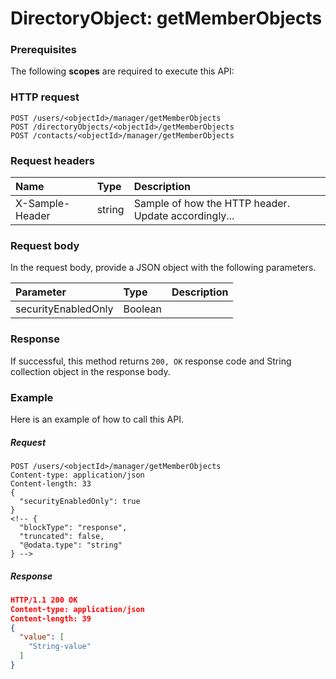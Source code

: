 # DirectoryObject: getMemberObjects


### Prerequisites
The following **scopes** are required to execute this API: 
### HTTP request
<!-- { "blockType": "ignored" } -->
```http
POST /users/<objectId>/manager/getMemberObjects
POST /directoryObjects/<objectId>/getMemberObjects
POST /contacts/<objectId>/manager/getMemberObjects

```
### Request headers
| Name       | Type | Description|
|:---------------|:--------|:----------|
| X-Sample-Header  | string  | Sample of how the HTTP header. Update accordingly...|

### Request body
In the request body, provide a JSON object with the following parameters.

| Parameter	   | Type	|Description|
|:---------------|:--------|:----------|
|securityEnabledOnly|Boolean||

### Response
If successful, this method returns `200, OK` response code and String collection object in the response body.

### Example
Here is an example of how to call this API.
##### Request
<!-- {
  "blockType": "request",
  "name": "directoryobject_getmemberobjects"
}-->
```http
POST /users/<objectId>/manager/getMemberObjects
Content-type: application/json
Content-length: 33
{
  "securityEnabledOnly": true
}
<!-- {
  "blockType": "response",
  "truncated": false,
  "@odata.type": "string"
} -->
```
##### Response
```json
HTTP/1.1 200 OK
Content-type: application/json
Content-length: 39
{
  "value": [
    "String-value"
  ]
}
```

<!-- uuid: 8e7af14f-c671-436b-ab7c-2d8dccaac00e
2015-10-15 16:49:28 UTC -->
<!-- {
  "type": "#page.annotation",
  "description": "DirectoryObject: getMemberObjects",
  "keywords": "",
  "section": "documentation",
  "tocPath": ""
}-->